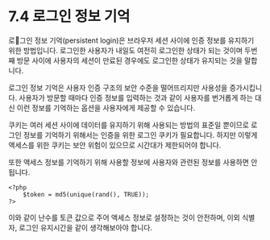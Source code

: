 # 7.4 로그인 정보 기억
 로그인 정보 기억(persistent login)은 브라우저 세션 사이에 인증 정보를 유지하기 위한 방법입니다. 로그인한 사용자가 내일도 여전히 로그인한 상태가 되는 것이며 두번째 방문 사이에 사용자의 세션이 만료된 경우에도 로그인한 상태가 유지되는 것을 말합니다.

 로그인 정보 기억은 사용자 인증 구조의 보안 수준을 떨어뜨리지만 사용성을 증가시킵니다. 사용자가 방문할 때마다 인증 정보를 입력하는 것과 같이 사용자를 번거롭게 하는 대신 이런 정보를 기억하는 옵션을 사용자에게 제공할 수 있습니다.

 쿠키는 여러 세션 사이에 데이터를 유지하기 위해 사용되는 방법의 표준일 뿐이므로 로그인 정보를 기억하기 위해서는 인증을 위한 로그인 쿠키가 필요합니다. 하지만 이렇게 액세스를 위한 쿠키는 보안 위험이 있으므로 시간대가 제한되어야 합니다. 

또한 액세스 정보를 기억하기 위해 사용할 정보에 사용자와 관련된 정보를 사용하면 안됩니다. 
```
<?php
    $token = md5(unique(rand(), TRUE));
?>
```
이와 같이 난수를 토큰 값으로 주어 액세스 정보로 설정하는 것이 안전하며, 이외 식별자, 로그인 유지시간을 같이 생각해보아야 합니다.